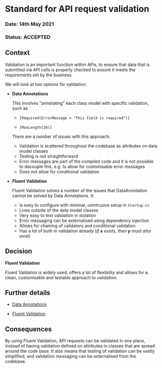 # Standard for API request validation

### **Date:** 14th May 2021

### **Status:** ACCEPTED

## **Context**

Validation is an important function within APIs, to ensure that data that is submitted via API calls is properly checked to ensure it meets the requirements set by the business.

We will look at two options for validation:

- **Data Annotations**
  
  This involves "annotating" each class model with specific validation, such as

    - `[Required(ErrorMessage = "This field is required")]`

    - `[MaxLength(20)]`

  There are a number of issues with this approach:
    - Validation is scattered throughout the codebase as attributes on data model classes
    - Testing is not straightforward
    - Error messages are part of the compiled code and it is not possible to decouple this, e.g. to allow for customisable error messages
    - Does not allow for conditional validation

- **Fluent Validation**
 
  Fluent Validation solves a number of the issues that DataAnnotation cannot be solved by Data Annotations. It:
    - Is easy to configure with minimal, unintrusive setup in `Startup.cs`
    - Lives outside of the data model classes
    - Very easy to test validation in isolation
    - Error messaging can be externalised using dependency injection
    - Allows for chaining of validators and conditional validation
    - Has a lot of built-in validation already (*if **x** exists, then **y** must also exist*)

## **Decision**

**Fluent Validation**

Fluent Valdation is widely used, offers a lot of flexibility and allows for a clean, customisable and testable approach to validation.


## **Further details**

- [Data Annotations](https://docs.microsoft.com/en-us/aspnet/core/mvc/models/validation?view=aspnetcore-5.0)

- [Fluent Validation ](https://fluentvalidation.net/)

## **Consequences**

By using Fluent Validation, API requests can be validated in one place, instead of having validation defined on attributes in classes that are spread around the code base. It also means that testing of validation can be vastly simplified, and validation messaging can be externalised from the codebase.